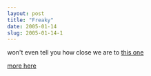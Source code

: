 ```yaml
---
layout: post
title: "Freaky"
date: 2005-01-14
slug: 2005-01-14-1
---
```


won&apos;t even tell you how close we are to  [this one](http://www.insidebayarea.com/argus/news/ci_2523391) 

 [more here](http://www.insidebayarea.com/argus/news/ci_2524439) 
